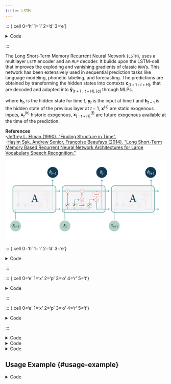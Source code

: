 ```yaml
---
title: LSTM
---
```


::: {.cell 0=‘h’ 1=‘i’ 2=‘d’ 3=‘e’}

<details>
<summary>Code</summary>

``` python
%load_ext autoreload
%autoreload 2
```

</details>

:::

The Long Short-Term Memory Recurrent Neural Network (`LSTM`), uses a
multilayer `LSTM` encoder and an `MLP` decoder. It builds upon the
LSTM-cell that improves the exploding and vanishing gradients of classic
`RNN`’s. This network has been extensively used in sequential prediction
tasks like language modeling, phonetic labeling, and forecasting. The
predictions are obtained by transforming the hidden states into contexts
$\mathbf{c}_{[t+1:t+H]}$, that are decoded and adapted into
$\mathbf{\hat{y}}_{[t+1:t+H],[q]}$ through MLPs.

where $\mathbf{h}_{t}$, is the hidden state for time $t$,
$\mathbf{y}_{t}$ is the input at time $t$ and $\mathbf{h}_{t-1}$ is the
hidden state of the previous layer at $t-1$, $\mathbf{x}^{(s)}$ are
static exogenous inputs, $\mathbf{x}^{(h)}_{t}$ historic exogenous,
$\mathbf{x}^{(f)}_{[:t+H]}$ are future exogenous available at the time
of the prediction.

**References**<br>-[Jeffrey L. Elman (1990). “Finding Structure in
Time”.](https://onlinelibrary.wiley.com/doi/abs/10.1207/s15516709cog1402_1)<br>-[Haşim
Sak, Andrew Senior, Françoise Beaufays (2014). “Long Short-Term Memory
Based Recurrent Neural Network Architectures for Large Vocabulary Speech
Recognition.”](https://arxiv.org/abs/1402.1128)<br>

![Figure 1. Long Short-Term Memory Cell.](imgs_models/lstm.png)

::: {.cell 0=‘h’ 1=‘i’ 2=‘d’ 3=‘e’}

<details>
<summary>Code</summary>

``` python
from nbdev.showdoc import show_doc
```

</details>

:::

::: {.cell 0=‘e’ 1=‘x’ 2=‘p’ 3=‘o’ 4=‘r’ 5=‘t’}

<details>
<summary>Code</summary>

``` python
from typing import Optional

import torch
import torch.nn as nn

from neuralforecast.losses.pytorch import MAE
from neuralforecast.common._base_recurrent import BaseRecurrent
from neuralforecast.common._modules import MLP
```

</details>

:::

::: {.cell 0=‘e’ 1=‘x’ 2=‘p’ 3=‘o’ 4=‘r’ 5=‘t’}

<details>
<summary>Code</summary>

``` python
class LSTM(BaseRecurrent):
    """ LSTM

    LSTM encoder, with MLP decoder.
    The network has `tanh` or `relu` non-linearities, it is trained using 
    ADAM stochastic gradient descent. The network accepts static, historic 
    and future exogenous data.

    **Parameters:**<br>
    `h`: int, forecast horizon.<br>
    `input_size`: int, maximum sequence length for truncated train backpropagation. Default -1 uses all history.<br>
    `inference_input_size`: int, maximum sequence length for truncated inference. Default -1 uses all history.<br>
    `encoder_n_layers`: int=2, number of layers for the LSTM.<br>
    `encoder_hidden_size`: int=200, units for the LSTM's hidden state size.<br>
    `encoder_activation`: str=`tanh`, type of LSTM activation from `tanh` or `relu`.<br>
    `encoder_bias`: bool=True, whether or not to use biases b_ih, b_hh within LSTM units.<br>
    `encoder_dropout`: float=0., dropout regularization applied to LSTM outputs.<br>
    `context_size`: int=10, size of context vector for each timestamp on the forecasting window.<br>
    `decoder_hidden_size`: int=200, size of hidden layer for the MLP decoder.<br>
    `decoder_layers`: int=2, number of layers for the MLP decoder.<br>
    `futr_exog_list`: str list, future exogenous columns.<br>
    `hist_exog_list`: str list, historic exogenous columns.<br>
    `stat_exog_list`: str list, static exogenous columns.<br>
    `loss`: PyTorch module, instantiated train loss class from [losses collection](https://nixtla.github.io/neuralforecast/losses.pytorch.html).<br>
    `valid_loss`: PyTorch module=`loss`, instantiated valid loss class from [losses collection](https://nixtla.github.io/neuralforecast/losses.pytorch.html).<br>
    `max_steps`: int=1000, maximum number of training steps.<br>
    `learning_rate`: float=1e-3, Learning rate between (0, 1).<br>
    `num_lr_decays`: int=-1, Number of learning rate decays, evenly distributed across max_steps.<br>
    `early_stop_patience_steps`: int=-1, Number of validation iterations before early stopping.<br>
    `val_check_steps`: int=100, Number of training steps between every validation loss check.<br>
    `batch_size`: int=32, number of differentseries in each batch.<br>
    `valid_batch_size`: int=None, number of different series in each validation and test batch.<br>
    `scaler_type`: str='robust', type of scaler for temporal inputs normalization see [temporal scalers](https://nixtla.github.io/neuralforecast/common.scalers.html).<br>
    `random_seed`: int=1, random_seed for pytorch initializer and numpy generators.<br>
    `num_workers_loader`: int=os.cpu_count(), workers to be used by `TimeSeriesDataLoader`.<br>
    `drop_last_loader`: bool=False, if True `TimeSeriesDataLoader` drops last non-full batch.<br>
    `alias`: str, optional,  Custom name of the model.<br>
    `**trainer_kwargs`: int,  keyword trainer arguments inherited from [PyTorch Lighning's trainer](https://pytorch-lightning.readthedocs.io/en/stable/api/pytorch_lightning.trainer.trainer.Trainer.html?highlight=trainer).<br>    
    """
    # Class attributes
    SAMPLING_TYPE = 'recurrent'
    
    def __init__(self,
                 h: int,
                 input_size: int = -1,
                 inference_input_size: int = -1,
                 encoder_n_layers: int = 2,
                 encoder_hidden_size: int = 200,
                 encoder_bias: bool = True,
                 encoder_dropout: float = 0.,
                 context_size: int = 10,
                 decoder_hidden_size: int = 200,
                 decoder_layers: int = 2,
                 futr_exog_list = None,
                 hist_exog_list = None,
                 stat_exog_list = None,
                 loss = MAE(),
                 valid_loss = None,
                 max_steps: int = 1000,
                 learning_rate: float = 1e-3,
                 num_lr_decays: int = -1,
                 early_stop_patience_steps: int =-1,
                 val_check_steps: int = 100,
                 batch_size = 32,
                 valid_batch_size: Optional[int] = None,
                 scaler_type: str = 'robust',
                 random_seed = 1,
                 num_workers_loader = 0,
                 drop_last_loader = False,
                 **trainer_kwargs):
        super(LSTM, self).__init__(
            h=h,
            input_size=input_size,
            inference_input_size=inference_input_size,
            loss=loss,
            valid_loss=valid_loss,
            max_steps=max_steps,
            learning_rate=learning_rate,
            num_lr_decays=num_lr_decays,
            early_stop_patience_steps=early_stop_patience_steps,
            val_check_steps=val_check_steps,
            batch_size=batch_size,
            valid_batch_size=valid_batch_size,
            scaler_type=scaler_type,
            futr_exog_list=futr_exog_list,
            hist_exog_list=hist_exog_list,
            stat_exog_list=stat_exog_list,
            num_workers_loader=num_workers_loader,
            drop_last_loader=drop_last_loader,
            random_seed=random_seed,
            **trainer_kwargs
        )

        # LSTM
        self.encoder_n_layers = encoder_n_layers
        self.encoder_hidden_size = encoder_hidden_size
        self.encoder_bias = encoder_bias
        self.encoder_dropout = encoder_dropout
        
        # Context adapter
        self.context_size = context_size

        # MLP decoder
        self.decoder_hidden_size = decoder_hidden_size
        self.decoder_layers = decoder_layers

        self.futr_exog_size = len(self.futr_exog_list)
        self.hist_exog_size = len(self.hist_exog_list)
        self.stat_exog_size = len(self.stat_exog_list)
        
        # LSTM input size (1 for target variable y)
        input_encoder = 1 + self.hist_exog_size + self.stat_exog_size

        # Instantiate model
        self.hist_encoder = nn.LSTM(input_size=input_encoder,
                                    hidden_size=self.encoder_hidden_size,
                                    num_layers=self.encoder_n_layers,
                                    bias=self.encoder_bias,
                                    dropout=self.encoder_dropout,
                                    batch_first=True)

        # Context adapter
        self.context_adapter = nn.Linear(in_features=self.encoder_hidden_size + self.futr_exog_size * h,
                                         out_features=self.context_size * h)

        # Decoder MLP
        self.mlp_decoder = MLP(in_features=self.context_size + self.futr_exog_size,
                               out_features=self.loss.outputsize_multiplier,
                               hidden_size=self.decoder_hidden_size,
                               num_layers=self.decoder_layers,
                               activation='ReLU',
                               dropout=0.0)

    def forward(self, windows_batch):
        
        # Parse windows_batch
        encoder_input = windows_batch['insample_y'] # [B, seq_len, 1]
        futr_exog     = windows_batch['futr_exog']
        hist_exog     = windows_batch['hist_exog']
        stat_exog     = windows_batch['stat_exog']

        # Concatenate y, historic and static inputs
        # [B, C, seq_len, 1] -> [B, seq_len, C]
        # Contatenate [ Y_t, | X_{t-L},..., X_{t} | S ]
        batch_size, seq_len = encoder_input.shape[:2]
        if self.hist_exog_size > 0:
            hist_exog = hist_exog.permute(0,2,1,3).squeeze(-1) # [B, X, seq_len, 1] -> [B, seq_len, X]
            encoder_input = torch.cat((encoder_input, hist_exog), dim=2)

        if self.stat_exog_size > 0:
            stat_exog = stat_exog.unsqueeze(1).repeat(1, seq_len, 1) # [B, S] -> [B, seq_len, S]
            encoder_input = torch.cat((encoder_input, stat_exog), dim=2)

        # RNN forward
        hidden_state, _ = self.hist_encoder(encoder_input) # [B, seq_len, rnn_hidden_state]

        if self.futr_exog_size > 0:
            futr_exog = futr_exog.permute(0,2,3,1)[:,:,1:,:]  # [B, F, seq_len, 1+H] -> [B, seq_len, H, F]
            hidden_state = torch.cat(( hidden_state, futr_exog.reshape(batch_size, seq_len, -1)), dim=2)

        # Context adapter
        context = self.context_adapter(hidden_state)
        context = context.reshape(batch_size, seq_len, self.h, self.context_size)

        # Residual connection with futr_exog
        if self.futr_exog_size > 0:
            context = torch.cat((context, futr_exog), dim=-1)

        # Final forecast
        output = self.mlp_decoder(context)
        output = self.loss.domain_map(output)
        
        return output
```

</details>

:::

<details>
<summary>Code</summary>

``` python
show_doc(LSTM)
```

</details>
<details>
<summary>Code</summary>

``` python
show_doc(LSTM.fit, name='LSTM.fit')
```

</details>
<details>
<summary>Code</summary>

``` python
show_doc(LSTM.predict, name='LSTM.predict')
```

</details>

## Usage Example {#usage-example}

<details>
<summary>Code</summary>

``` python
import numpy as np
import pandas as pd
import pytorch_lightning as pl
import matplotlib.pyplot as plt

from neuralforecast import NeuralForecast
from neuralforecast.models import LSTM
from neuralforecast.losses.pytorch import MQLoss, DistributionLoss
from neuralforecast.utils import AirPassengersPanel, AirPassengersStatic
from neuralforecast.tsdataset import TimeSeriesDataset, TimeSeriesLoader

Y_train_df = AirPassengersPanel[AirPassengersPanel.ds<AirPassengersPanel['ds'].values[-12]] # 132 train
Y_test_df = AirPassengersPanel[AirPassengersPanel.ds>=AirPassengersPanel['ds'].values[-12]].reset_index(drop=True) # 12 test

nf = NeuralForecast(
    models=[LSTM(h=12, input_size=-1,
                 loss=DistributionLoss(distribution='Normal', level=[80, 90]),
                 scaler_type='robust',
                 encoder_n_layers=2,
                 encoder_hidden_size=128,
                 context_size=10,
                 decoder_hidden_size=128,
                 decoder_layers=2,
                 max_steps=200,
                 futr_exog_list=['y_[lag12]'],
                 #hist_exog_list=['y_[lag12]'],
                 stat_exog_list=['airline1'],
                 )
    ],
    freq='M'
)
nf.fit(df=Y_train_df, static_df=AirPassengersStatic)
Y_hat_df = nf.predict(futr_df=Y_test_df)

Y_hat_df = Y_hat_df.reset_index(drop=False).drop(columns=['unique_id','ds'])
plot_df = pd.concat([Y_test_df, Y_hat_df], axis=1)
plot_df = pd.concat([Y_train_df, plot_df])

plot_df = plot_df[plot_df.unique_id=='Airline1'].drop('unique_id', axis=1)
plt.plot(plot_df['ds'], plot_df['y'], c='black', label='True')
plt.plot(plot_df['ds'], plot_df['LSTM'], c='purple', label='mean')
plt.plot(plot_df['ds'], plot_df['LSTM-median'], c='blue', label='median')
plt.fill_between(x=plot_df['ds'][-12:], 
                 y1=plot_df['LSTM-lo-90'][-12:].values, 
                 y2=plot_df['LSTM-hi-90'][-12:].values,
                 alpha=0.4, label='level 90')
plt.legend()
plt.grid()
plt.plot()
```

</details>

